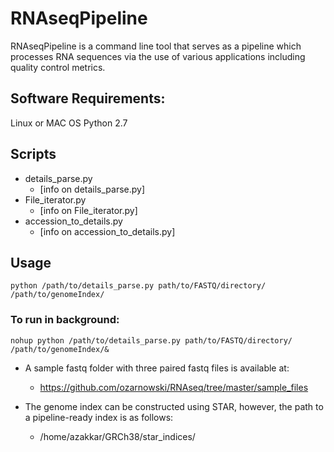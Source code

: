 # RNAseqPipeline
RNAseqPipeline is a command line tool that serves as a pipeline which processes RNA sequences via the use of various applications including quality control metrics.

## Software Requirements: 
Linux or MAC OS
Python 2.7 

## Scripts
+ details_parse.py
  + [info on details_parse.py]
+ File_iterator.py
  + [info on File_iterator.py]
+ accession_to_details.py
  + [info on accession_to_details.py]

## Usage 

`python /path/to/details_parse.py path/to/FASTQ/directory/ /path/to/genomeIndex/`

### To run in background:

`nohup python /path/to/details_parse.py path/to/FASTQ/directory/ /path/to/genomeIndex/&`

+ A sample fastq folder with three paired fastq files is available at:
  + https://github.com/ozarnowski/RNAseq/tree/master/sample_files

+ The genome index can be constructed using STAR, however, the path to a pipeline-ready index is as follows:
  + /home/azakkar/GRCh38/star_indices/
